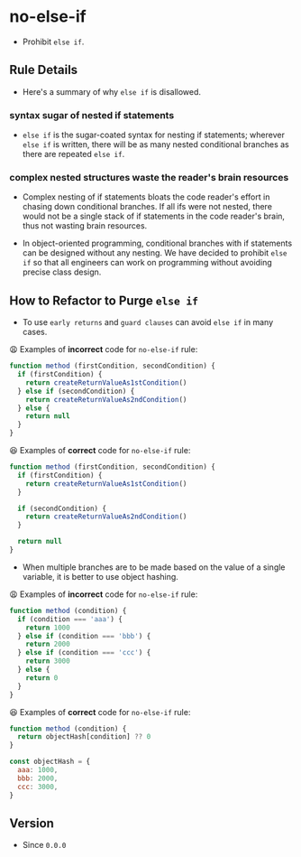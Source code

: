 # no-else-if

* Prohibit `else if`.

## Rule Details

* Here's a summary of why `else if` is disallowed.

### syntax sugar of nested if statements

* `else if` is the sugar-coated syntax for nesting if statements; wherever `else if` is written, there will be as many nested conditional branches as there are repeated `else if`.

### complex nested structures waste the reader's brain resources

* Complex nesting of if statements bloats the code reader's effort in chasing down conditional branches. If all ifs were not nested, there would not be a single stack of if statements in the code reader's brain, thus not wasting brain resources.

* In object-oriented programming, conditional branches with if statements can be designed without any nesting. We have decided to prohibit `else if` so that all engineers can work on programming without avoiding precise class design.

## How to Refactor to Purge `else if`

* To use `early returns` and `guard clauses` can avoid `else if` in many cases.

😩 Examples of **incorrect** code for `no-else-if` rule:

```js
function method (firstCondition, secondCondition) {
  if (firstCondition) {
    return createReturnValueAs1stCondition()
  } else if (secondCondition) {
    return createReturnValueAs2ndCondition()
  } else {
    return null
  }
}
```

😆 Examples of **correct** code for `no-else-if` rule:

```js
function method (firstCondition, secondCondition) {
  if (firstCondition) {
    return createReturnValueAs1stCondition()
  }

  if (secondCondition) {
    return createReturnValueAs2ndCondition()
  }

  return null
}
```

* When multiple branches are to be made based on the value of a single variable, it is better to use object hashing.

😩 Examples of **incorrect** code for `no-else-if` rule:

```js
function method (condition) {
  if (condition === 'aaa') {
    return 1000
  } else if (condition === 'bbb') {
    return 2000
  } else if (condition === 'ccc') {
    return 3000
  } else {
    return 0
  }
}
```

😆 Examples of **correct** code for `no-else-if` rule:

```js
function method (condition) {
  return objectHash[condition] ?? 0
}

const objectHash = {
  aaa: 1000,
  bbb: 2000,
  ccc: 3000,
}
```

## Version

* Since `0.0.0`
